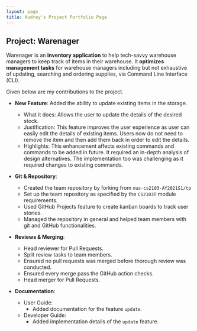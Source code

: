 ```yaml
---
layout: page
title: Audrey's Project Portfolio Page
---
```


## Project: Warenager

Warenager is an **inventory application** to help tech-savvy warehouse managers to keep track of items in their warehouse.
It **optimizes management tasks** for warehouse managers including but not exhaustive of updating,
searching and ordering supplies, via Command Line Interface (CLI).

Given below are my contributions to the project.

* **New Feature**: Added the ability to update existing items in the storage.
  * What it does: Allows the user to update the details of the desired stock.
  * Justification: This feature improves the user experience as user can easily edit the details of
  existing items. Users now do not need to remove the item and then add them back in order to
  edit the details.
  * Highlights: This enhancement affects existing commands and commands to be added in future.
   It required an in-depth analysis of design alternatives.
   The implementation too was challenging as it required changes to existing commands.
 
* **Git & Repository**:
  * Created the team repository by forking from `nus-cs2103-AY2021S1/tp`
  * Set up the team repository as specified by the `CS2103T` module requirements.
  * Used GitHub Projects feature to create kanban boards to track user stories.
  * Managed the repository in general and helped team members with git and GitHub functionalities.

* **Reviews & Merging**:
  * Head reviewer for Pull Requests.
  * Split review tasks to team members.
  * Ensured no pull requests was merged before thorough review was conducted.
  * Ensured every merge pass the GitHub action checks.
  * Head merger for Pull Requests.
 
* **Documentation**:
  * User Guide:
    * Added documentation for the feature `update`.
  * Developer Guide:
    * Added implementation details of the `update` feature.

